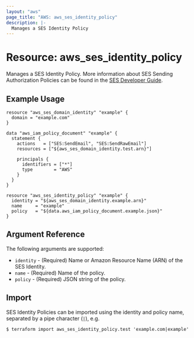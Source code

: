 ```yaml
---
layout: "aws"
page_title: "AWS: aws_ses_identity_policy"
description: |-
  Manages a SES Identity Policy
---
```


# Resource: aws_ses_identity_policy

Manages a SES Identity Policy. More information about SES Sending Authorization Policies can be found in the [SES Developer Guide](https://docs.aws.amazon.com/ses/latest/DeveloperGuide/sending-authorization-policies.html).

## Example Usage

```hcl
resource "aws_ses_domain_identity" "example" {
  domain = "example.com"
}

data "aws_iam_policy_document" "example" {
  statement {
    actions   = ["SES:SendEmail", "SES:SendRawEmail"]
    resources = ["${aws_ses_domain_identity.test.arn}"]

    principals {
      identifiers = ["*"]
      type        = "AWS"
    }
  }
}

resource "aws_ses_identity_policy" "example" {
  identity = "${aws_ses_domain_identity.example.arn}"
  name     = "example"
  policy   = "${data.aws_iam_policy_document.example.json}"
}
```

## Argument Reference

The following arguments are supported:

* `identity` - (Required) Name or Amazon Resource Name (ARN) of the SES Identity.
* `name` - (Required) Name of the policy.
* `policy` - (Required) JSON string of the policy.

## Import

SES Identity Policies can be imported using the identity and policy name, separated by a pipe character (`|`), e.g.

```
$ terraform import aws_ses_identity_policy.test 'example.com|example'
```
